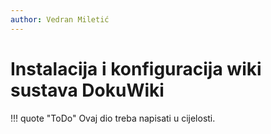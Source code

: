 ```yaml
---
author: Vedran Miletić
---
```


# Instalacija i konfiguracija wiki sustava DokuWiki

!!! quote "ToDo"
    Ovaj dio treba napisati u cijelosti.
